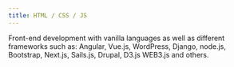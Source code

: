 ```yaml
---
title: HTML / CSS / JS
---
```


Front-end development with vanilla languages as well as different frameworks such as: Angular, Vue.js, WordPress, Django, node.js, Bootstrap, Next.js, Sails.js, Drupal, D3.js WEB3.js and others.
